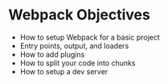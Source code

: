 # Webpack Objectives

* How to setup Webpack for a basic project
* Entry points, output, and loaders
* How to add plugins
* How to split your code into chunks
* How to setup a dev server